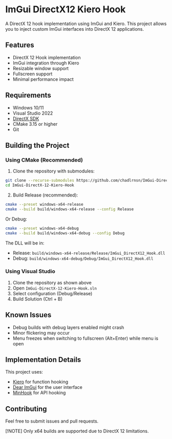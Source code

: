 # ImGui DirectX12 Kiero Hook

A DirectX 12 hook implementation using ImGui and Kiero. This project allows you to inject custom ImGui interfaces into DirectX 12 applications.

## Features
- DirectX 12 Hook implementation
- ImGui integration through Kiero
- Resizable window support
- Fullscreen support
- Minimal performance impact

## Requirements
- Windows 10/11
- Visual Studio 2022
- [DirectX SDK](https://www.microsoft.com/en-us/download/details.aspx?id=6812)
- CMake 3.15 or higher
- Git

## Building the Project

### Using CMake (Recommended)
1. Clone the repository with submodules:
```bash
git clone --recurse-submodules https://github.com/chadlrnsn/ImGui-DirectX-12-Kiero-Hook
cd ImGui-DirectX-12-Kiero-Hook
```

2. Build Release (recommended):
```bash
cmake --preset windows-x64-release
cmake --build build/windows-x64-release --config Release
```

Or Debug:
```bash
cmake --preset windows-x64-debug
cmake --build build/windows-x64-debug --config Debug
```

The DLL will be in:
- Release: `build/windows-x64-release/Release/ImGui_DirectX12_Hook.dll`
- Debug: `build/windows-x64-debug/Debug/ImGui_DirectX12_Hook.dll`

### Using Visual Studio
1. Clone the repository as shown above
2. Open `ImGui-DirectX-12-Kiero-Hook.sln`
3. Select configuration (Debug/Release)
4. Build Solution (Ctrl + B)

## Known Issues
- Debug builds with debug layers enabled might crash
- Minor flickering may occur
- Menu freezes when switching to fullscreen (Alt+Enter) while menu is open

## Implementation Details
This project uses:
- [Kiero](https://github.com/Rebzzel/kiero) for function hooking
- [Dear ImGui](https://github.com/ocornut/imgui) for the user interface
- [MinHook](https://github.com/TsudaKageyu/minhook) for API hooking

## Contributing
Feel free to submit issues and pull requests.

[!NOTE]
Only x64 builds are supported due to DirectX 12 limitations.
